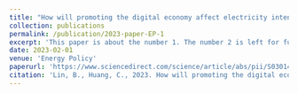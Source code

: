 ```yaml
---
title: "How will promoting the digital economy affect electricity intensity?"
collection: publications
permalink: /publication/2023-paper-EP-1
excerpt: 'This paper is about the number 1. The number 2 is left for future work.'
date: 2023-02-01
venue: 'Energy Policy'
paperurl: 'https://www.sciencedirect.com/science/article/abs/pii/S0301421522005602'
citation: 'Lin, B., Huang, C., 2023. How will promoting the digital economy affect electricity intensity? Energy Policy 173, 113341. https://doi.org/10.1016/j.enpol.2022.113341'
---
```


